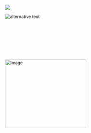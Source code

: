 ![](https://komarev.com/ghpvc/?username=reisenc&color=ff69b4&style=plastic)

![alternative text](https://media.tenor.com/1Z_PQ1Zlq8wAAAAj/marceline-gangnam-style.gif)



<br/>
<br/>
<br/>
<br/>
<br/>
<br/>
<br/>
<img width="268" height="226" alt="image" src="https://github.com/user-attachments/assets/4fdd6bbd-3a62-4caa-980c-2c04fb02df69" />

<br/>
<br/>
<br/>
<br/>
<br/>
<br/>
<br/>
<br/>
<br/>
<br/>
<br/>
<br/>
<br/>
<br/>
<br/>
<br/>
<br/>
<br/>




























